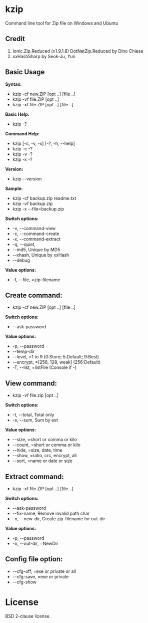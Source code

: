 # kzip
Command line tool for Zip file on Windows and Ubuntu

## Credit
1. Ionic.Zip.Reduced (v1.9.1.8)
        DotNetZip.Reduced by Dino Chiesa
2. xxHashSharp by Seok-Ju, Yun

## Basic Usage
**Syntax:**
* kzip -cf new.ZIP  [opt ..] [file ..]
* kzip -vf file.ZIP [opt ..]
* kzip -xf file.ZIP [opt ..] [file ..]

**Basic Help:**
* kzip -?

**Command Help:**
* kzip [-c, -v, -x] [-?, -h, --help]
* kzip -c -?
* kzip -v -?
* kzip -x -?

**Version:**
* kzip --version

**Sample:**
* kzip -cf backup.zip readme.txt
* kzip -vf backup.zip
* kzip -x --file=backup.zip

**Switch options:**
* -v, --command-view
* -c, --command-create 
* -x, --command-extract
* -q, --quiet, 
* --md5, Unique by MD5
* --xhash, Unique by xxHash
* --debug

**Value options:**
* -f, --file, =zip-filename

## Create command:
* kzip -cf new.ZIP [opt ..] [file ..]

**Switch options:**
* --ask-password

**Value options:**
* -p, --password 
* --temp-dir
* --level, =1 to 9 (0:Store; 5:Default; 9:Best)
* --encrypt, =[256, 128, weak] (256:Default)
* -T, --list, =listFile (Console if -)

## View command:
* kzip -vf file.zip [opt ..]

**Switch options:**
* -t, --total, Total only
* -s, --sum, Sum by ext

**Value options:**
* --size, =short or comma or kilo
* --count, =short or comma or kilo
* --hide, =size, date, time
* --show, =ratio, crc, encrypt, all
* --sort, =name or date or size

## Extract command:
* kzip -xf file.ZIP [opt ..] [file ..]

**Switch options:**
* --ask-password
* --fix-name, Remove invalid path char
* -n, --new-dir, Create zip-filename for out-dir 

**Value options:**
* -p, --password
* -o, --out-dir, =NewDir

## Config file option:
* --cfg-off, =exe or private or all
* --cfg-save, =exe or private
* --cfg-show

# License
BSD 2-clause license.
